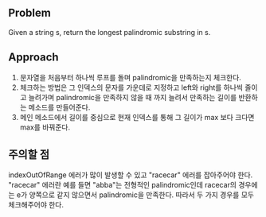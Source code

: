 ## Problem
Given a string s, return the longest palindromic substring in s.

## Approach
1. 문자열을 처음부터 하나씩 루프를 돌며 palindromic을 만족하는지 체크한다.  
2. 체크하는 방법은 그 인덱스의 문자를 가운데로 지정하고 left와 right를 하나씩 줄이고 늘려가며 palindromic을 만족하지 않을 때 까지 늘려서 만족하는 길이를 반환하는 메소드를 만들어준다.
3. 메인 메소드에서 길이를 중심으로 현재 인덱스를 통해 그 길이가 max 보다 크다면 max를 바꿔준다.

## 주의할 점
indexOutOfRange 에러가 많이 발생할 수 있고 "racecar" 에러를 잡아주어야 한다. "racecar" 에러란 예를 들면 "abba"는 전형적인 palindromic인데 racecar의 경우에는 e가 양쪽으로 같지 않으면서 palindromic을 만족한다. 따라서 두 가지 경우를 모두 체크해주어야 한다.